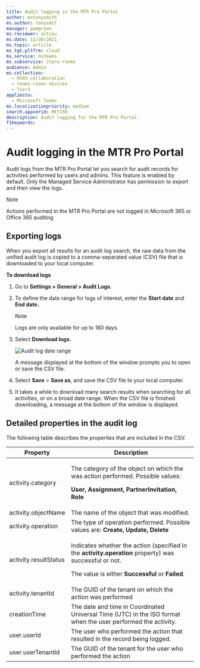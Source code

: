 ```yaml
---
title: Audit logging in the MTR Pro Portal
author: mstonysmith
ms.author: tonysmit
manager: pamgreen
ms.reviewer: altsou
ms.date: 11/30/2021
ms.topic: article
ms.tgt.pltfrm: cloud
ms.service: msteams
ms.subservice: itpro-rooms
audience: Admin
ms.collection: 
  - M365-collaboration
  - teams-rooms-devices
  - Tier3
appliesto: 
  - Microsoft Teams
ms.localizationpriority: medium
search.appverid: MET150
description: Audit logging for the MTR Pro Portal.
f1keywords: 
---
```



# Audit logging in the MTR Pro Portal

Audit logs from the MTR Pro Portal let you search for audit records for activities performed by users and admins. This feature is enabled by default. Only the Managed Service Administrator has permission to export and then view the logs.

> [!NOTE]
> Actions performed in the MTR Pro Portal are not logged in Microsoft 365 or Office 365 auditing 

## Exporting logs

When you export all results for an audit log search, the raw data from the unified audit log is copied to a comma-separated value (CSV) file that is downloaded to your local computer. 

**To download logs** 

1. Go to **Settings > General > Audit Logs**.
1. To define the date range for logs of interest, enter the **Start date** and **End date.**

   > [!NOTE]
   > Logs are only available for up to 180 days.

1. Select **Download logs.**

   ![Audit log date range](../media/multi-tenant-auditing.png)

   A message displayed at the bottom of the window prompts you to open or save the CSV file. 

1. Select **Save** > **Save as**, and save the CSV file to your local computer. 

1. It takes a while to download many search results when searching for all activities, or on a broad date range. When the CSV file is finished downloading, a message at the bottom of the window is displayed.

## Detailed properties in the audit log

The following table describes the properties that are included in the CSV.

|Property|Description|
| - | - |
|activity.category|<p>The category of the object on which the was action performed. Possible values:</p><p>**User, Assignment, PartnerInvitation, Role**</p>|
|activity.objectName|The name of the object that was modified.|
|activity.operation|The type of operation performed. Possible values are: **Create, Update, Delete** |
|activity.resultStatus|<p>Indicates whether the action (specified in the **activity.operation** property) was successful or not.</p><p>The value is either **Successful** or **Failed**.</p>|
|activity.tenantId|The GUID of the tenant on which the action was performed|
|creationTime|The date and time in Coordinated Universal Time (UTC) in the ISO format when the user performed the activity.|
|user.userId|The user who performed the action that resulted in the record being logged.|
|user.userTenantId|The GUID of the tenant for the user who performed the action|
